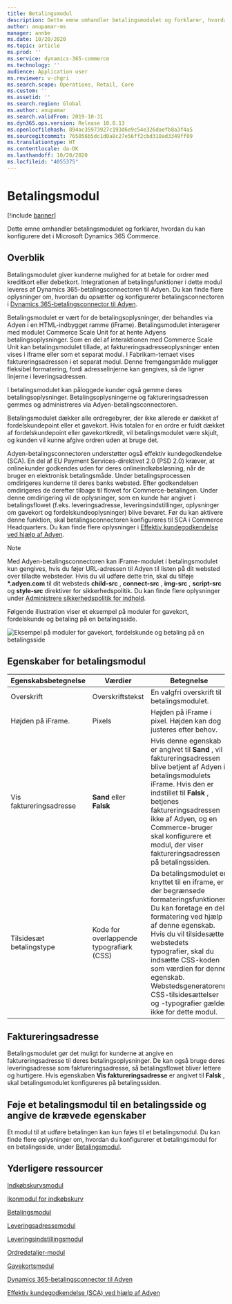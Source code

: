 ```yaml
---
title: Betalingsmodul
description: Dette emne omhandler betalingsmodulet og forklarer, hvordan du kan konfigurere det i Microsoft Dynamics 365 Commerce.
author: anupamar-ms
manager: annbe
ms.date: 10/20/2020
ms.topic: article
ms.prod: ''
ms.service: dynamics-365-commerce
ms.technology: ''
audience: Application user
ms.reviewer: v-chgri
ms.search.scope: Operations, Retail, Core
ms.custom: ''
ms.assetid: ''
ms.search.region: Global
ms.author: anupamar
ms.search.validFrom: 2019-10-31
ms.dyn365.ops.version: Release 10.0.13
ms.openlocfilehash: 894ac35973927c193d6e9c54e326daefb8a3f4a5
ms.sourcegitcommit: 765056b5dc1d0a8c27e56ff2cbd310ad3349ff09
ms.translationtype: HT
ms.contentlocale: da-DK
ms.lasthandoff: 10/20/2020
ms.locfileid: "4055375"
---
```

# <a name="payment-module"></a>Betalingsmodul

[!include [banner](includes/banner.md)]

Dette emne omhandler betalingsmodulet og forklarer, hvordan du kan konfigurere det i Microsoft Dynamics 365 Commerce.

## <a name="overview"></a>Overblik

Betalingsmodulet giver kunderne mulighed for at betale for ordrer med kreditkort eller debetkort. Integrationen af betalingsfunktioner i dette modul leveres af Dynamics 365-betalingsconnectoren til Adyen. Du kan finde flere oplysninger om, hvordan du opsætter og konfigurerer betalingsconnectoren i [Dynamics 365-betalingsconnector til Adyen](dev-itpro/adyen-connector.md).

Betalingsmodulet er vært for de betalingsoplysninger, der behandles via Adyen i en HTML-indbygget ramme (iFrame). Betalingsmodulet interagerer med modulet Commerce Scale Unit for at hente Adyens betalingsoplysninger. Som en del af interaktionen med Commerce Scale Unit kan betalingsmodulet tillade, at faktureringsadresseoplysninger enten vises i iframe eller som et separat modul. I Fabrikam-temaet vises faktureringsadressen i et separat modul. Denne fremgangsmåde muliggør fleksibel formatering, fordi adresselinjerne kan gengives, så de ligner linjerne i leveringsadressen.

I betalingsmodulet kan påloggede kunder også gemme deres betalingsoplysninger. Betalingsoplysningerne og faktureringsadressen gemmes og administreres via Adyen-betalingsconnectoren.

Betalingsmodulet dækker alle ordregebyrer, der ikke allerede er dækket af fordelskundepoint eller et gavekort. Hvis totalen for en ordre er fuldt dækket af fordelskundepoint eller gavekortkredit, vil betalingsmodulet være skjult, og kunden vil kunne afgive ordren uden at bruge det.

Adyen-betalingsconnectoren understøtter også effektiv kundegodkendelse (SCA). En del af EU Payment Services-direktivet 2.0 (PSD 2.0) kræver, at onlinekunder godkendes uden for deres onlineindkøbsløsning, når de bruger en elektronisk betalingsmåde. Under betalingsprocessen omdirigeres kunderne til deres banks websted. Efter godkendelsen omdirigeres de derefter tilbage til flowet for Commerce-betalingen. Under denne omdirigering vil de oplysninger, som en kunde har angivet i betalingsflowet (f.eks. leveringsadresse, leveringsindstillinger, oplysninger om gavekort og fordelskundeoplysninger) blive bevaret. Før du kan aktivere denne funktion, skal betalingsconnectoren konfigureres til SCA i Commerce Headquarters. Du kan finde flere oplysninger i [Effektiv kundegodkendelse ved hjælp af Adyen](adyen_redirect.md).

> [!NOTE]
> Med Adyen-betalingsconnectoren kan iFrame-modulet i betalingsmodulet kun gengives, hvis du føjer URL-adressen til Adyen til listen på dit websted over tilladte websteder. Hvis du vil udføre dette trin, skal du tilføje **\*.adyen.com** til dit websteds **child-src** , **connect-src** , **img-src** , **script-src** og **style-src** direktiver for sikkerhedspolitik. Du kan finde flere oplysninger under [Administrere sikkerhedspolitik for indhold](manage-csp.md). 

Følgende illustration viser et eksempel på moduler for gavekort, fordelskunde og betaling på en betalingsside.

![Eksempel på moduler for gavekort, fordelskunde og betaling på en betalingsside](./media/ecommerce-payments.PNG)

## <a name="payment-module-properties"></a>Egenskaber for betalingsmodul

| Egenskabsbetegnelse | Værdier | Betegnelse |
|---------------|--------|-------------|
| Overskrift | Overskriftstekst | En valgfri overskrift til betalingsmodulet. |
| Højden på iFrame. | Pixels | Højden på iFrame i pixel. Højden kan dog justeres efter behov. |
| Vis faktureringsadresse | **Sand** eller **Falsk** | Hvis denne egenskab er angivet til **Sand** , vil faktureringsadressen blive betjent af Adyen i betalingsmodulets iFrame. Hvis den er indstillet til **Falsk** , betjenes faktureringsadressen ikke af Adyen, og en Commerce-bruger skal konfigurere et modul, der viser faktureringsadressen på betalingssiden. |
| Tilsidesæt betalingstype | Kode for overlappende typografiark (CSS) | Da betalingsmodulet er knyttet til en iframe, er der begrænsede formateringsfunktioner. Du kan foretage en del formatering ved hjælp af denne egenskab. Hvis du vil tilsidesætte webstedets typografier, skal du indsætte CSS-koden som værdien for denne egenskab. Webstedsgeneratorens CSS-tilsidesættelser og -typografier gælder ikke for dette modul. |

## <a name="billing-address"></a>Faktureringsadresse

Betalingsmodulet gør det muligt for kunderne at angive en faktureringsadresse til deres betalingsoplysninger. De kan også bruge deres leveringsadresse som faktureringsadresse, så betalingsflowet bliver lettere og hurtigere. Hvis egenskaben **Vis faktureringsadresse** er angivet til **Falsk** , skal betalingsmodulet konfigureres på betalingssiden.

## <a name="add-a-payment-module-to-a-checkout-page-and-set-the-required-properties"></a>Føje et betalingsmodul til en betalingsside og angive de krævede egenskaber

Et modul til at udføre betalingen kan kun føjes til et betalingsmodul. Du kan finde flere oplysninger om, hvordan du konfigurerer et betalingsmodul for en betalingsside, under [Betalingsmodul](add-checkout-module.md).

## <a name="additional-resources"></a>Yderligere ressourcer

[Indkøbskurvsmodul](add-cart-module.md)

[Ikonmodul for indkøbskurv](cart-icon-module.md)

[Betalingsmodul](add-checkout-module.md)

[Leveringsadressemodul](ship-address-module.md)

[Leveringsindstillingsmodul](delivery-options-module.md)

[Ordredetaljer-modul](order-confirmation-module.md)

[Gavekortsmodul](add-giftcard.md)

[Dynamics 365-betalingsconnector til Adyen](dev-itpro/adyen-connector.md)

[Effektiv kundegodkendelse (SCA) ved hjælp af Adyen](adyen_redirect.md)
